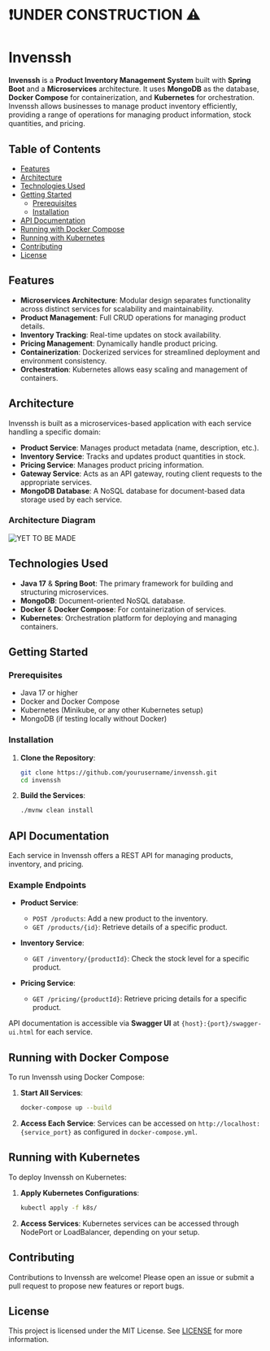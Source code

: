# ❗UNDER CONSTRUCTION ⚠️
# Invenssh

**Invenssh** is a **Product Inventory Management System** built with **Spring Boot** and a **Microservices** architecture. It uses **MongoDB** as the database, **Docker Compose** for containerization, and **Kubernetes** for orchestration. Invenssh allows businesses to manage product inventory efficiently, providing a range of operations for managing product information, stock quantities, and pricing.

## Table of Contents

- [Features](#features)
- [Architecture](#architecture)
- [Technologies Used](#technologies-used)
- [Getting Started](#getting-started)
  - [Prerequisites](#prerequisites)
  - [Installation](#installation)
- [API Documentation](#api-documentation)
- [Running with Docker Compose](#running-with-docker-compose)
- [Running with Kubernetes](#running-with-kubernetes)
- [Contributing](#contributing)
- [License](#license)

## Features

- **Microservices Architecture**: Modular design separates functionality across distinct services for scalability and maintainability.
- **Product Management**: Full CRUD operations for managing product details.
- **Inventory Tracking**: Real-time updates on stock availability.
- **Pricing Management**: Dynamically handle product pricing.
- **Containerization**: Dockerized services for streamlined deployment and environment consistency.
- **Orchestration**: Kubernetes allows easy scaling and management of containers.

## Architecture

Invenssh is built as a microservices-based application with each service handling a specific domain:

- **Product Service**: Manages product metadata (name, description, etc.).
- **Inventory Service**: Tracks and updates product quantities in stock.
- **Pricing Service**: Manages product pricing information.
- **Gateway Service**: Acts as an API gateway, routing client requests to the appropriate services.
- **MongoDB Database**: A NoSQL database for document-based data storage used by each service.

### Architecture Diagram
![YET TO BE MADE](link_to_architecture_diagram.png)

## Technologies Used

- **Java 17** & **Spring Boot**: The primary framework for building and structuring microservices.
- **MongoDB**: Document-oriented NoSQL database.
- **Docker** & **Docker Compose**: For containerization of services.
- **Kubernetes**: Orchestration platform for deploying and managing containers.

## Getting Started

### Prerequisites

- Java 17 or higher
- Docker and Docker Compose
- Kubernetes (Minikube, or any other Kubernetes setup)
- MongoDB (if testing locally without Docker)

### Installation

1. **Clone the Repository**:
   ```bash
   git clone https://github.com/yourusername/invenssh.git
   cd invenssh
   ```

2. **Build the Services**:
   ```bash
   ./mvnw clean install
   ```

## API Documentation

Each service in Invenssh offers a REST API for managing products, inventory, and pricing.

### Example Endpoints

- **Product Service**:
  - `POST /products`: Add a new product to the inventory.
  - `GET /products/{id}`: Retrieve details of a specific product.
  
- **Inventory Service**:
  - `GET /inventory/{productId}`: Check the stock level for a specific product.
  
- **Pricing Service**:
  - `GET /pricing/{productId}`: Retrieve pricing details for a specific product.

API documentation is accessible via **Swagger UI** at `{host}:{port}/swagger-ui.html` for each service.

## Running with Docker Compose

To run Invenssh using Docker Compose:

1. **Start All Services**:
   ```bash
   docker-compose up --build
   ```

2. **Access Each Service**: Services can be accessed on `http://localhost:{service_port}` as configured in `docker-compose.yml`.

## Running with Kubernetes

To deploy Invenssh on Kubernetes:

1. **Apply Kubernetes Configurations**:
   ```bash
   kubectl apply -f k8s/
   ```

2. **Access Services**: Kubernetes services can be accessed through NodePort or LoadBalancer, depending on your setup.

## Contributing

Contributions to Invenssh are welcome! Please open an issue or submit a pull request to propose new features or report bugs.

## License

This project is licensed under the MIT License. See [LICENSE](LICENSE) for more information.
